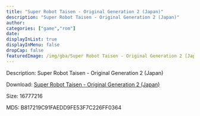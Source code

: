 ```yaml
---
title: "Super Robot Taisen - Original Generation 2 (Japan)"
description: "Super Robot Taisen - Original Generation 2 (Japan)"
author: 
categories: ["game","rom"]
date: 
displayInList: true
displayInMenu: false
dropCap: false
featuredImage: /img/gba/Super Robot Taisen - Original Generation 2 [Japan].jpg
---
```


Description: Super Robot Taisen - Original Generation 2 (Japan)

Download: <a style="text-decoration:underline;" href="https://mega.nz/#!bGZSCIqA!PSSQRbwRGQSe7oOxkYsaB58HuL1OTXrhANK9UgZu4-Y" target = "_blank" rel = "nofollow" > Super Robot Taisen - Original Generation 2 (Japan)</a>

Size: 16777216

MD5: B817219C91FAEDD9FE53F7C226FF0364

